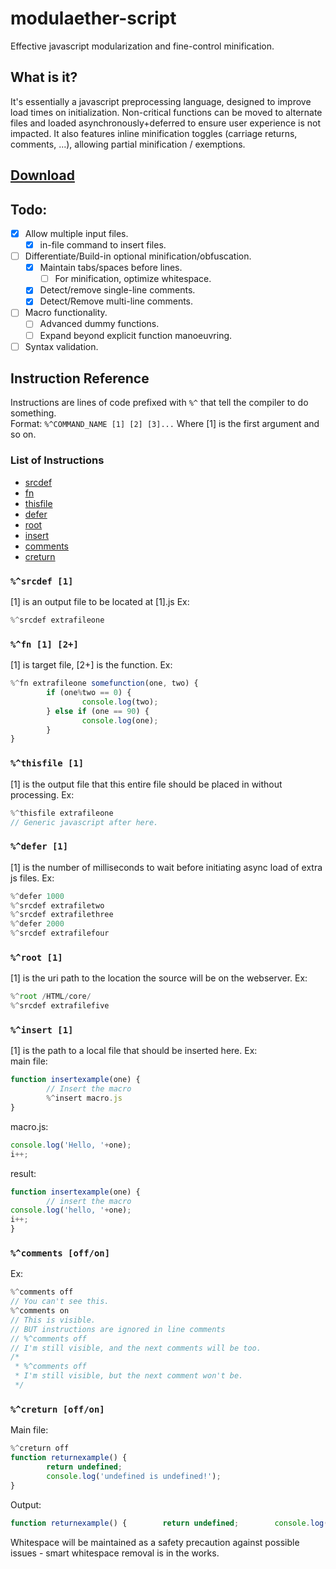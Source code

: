 # modulaether-script
Effective javascript modularization and fine-control minification.
## What is it?
It's essentially a javascript preprocessing language, designed to improve load times on initialization.  Non-critical functions can be moved to alternate files and loaded asynchronously+deferred to ensure user experience is not impacted.  It also features inline minification toggles (carriage returns, comments, ...), allowing partial minification / exemptions.
## [Download](build/)
## Todo:
* [x] Allow multiple input files.
  * [x] in-file command to insert files.
* [ ] Differentiate/Build-in optional minification/obfuscation.
  * [x] Maintain tabs/spaces before lines.
    * [ ] For minification, optimize whitespace.
  * [x] Detect/remove single-line comments.
  * [x] Detect/Remove multi-line comments.
* [ ] Macro functionality.
  * [ ] Advanced dummy functions.
  * [ ] Expand beyond explicit function manoeuvring.
* [ ] Syntax validation.

## Instruction Reference
Instructions are lines of code prefixed with `%^` that tell the compiler to do something.  
Format: `%^COMMAND_NAME [1] [2] [3]...`
Where [1] is the first argument and so on.
### List of Instructions
* [srcdef](#srcdef-1)
* [fn](#fn-1-2)
* [thisfile](#thisfile-1)
* [defer](#defer-1)
* [root](#root-1)
* [insert](#insert-1)
* [comments](#comments-offon)
* [creturn](#creturn-offon)
### `%^srcdef [1]`
[1] is an output file to be located at [1].js Ex:
```javascript
%^srcdef extrafileone
```
### `%^fn [1] [2+]`
[1] is target file, [2+] is the function. Ex:
```javascript
%^fn extrafileone somefunction(one, two) {
        if (one%two == 0) {
                console.log(two);
        } else if (one == 90) {
                console.log(one);
        }
}
```
### `%^thisfile [1]`
[1] is the output file that this entire file should be placed in without processing. Ex:
```javascript
%^thisfile extrafileone
// Generic javascript after here.
```
### `%^defer [1]`
[1] is the number of milliseconds to wait before initiating async load of extra js files. Ex:
```javascript
%^defer 1000
%^srcdef extrafiletwo
%^srcdef extrafilethree
%^defer 2000
%^srcdef extrafilefour
```
### `%^root [1]`
[1] is the uri path to the location the source will be on the webserver. Ex:
```javascript
%^root /HTML/core/
%^srcdef extrafilefive
```
### `%^insert [1]`
[1] is the path to a local file that should be inserted here. Ex:  
main file:
```javascript
function insertexample(one) {
        // Insert the macro
        %^insert macro.js
}
```
macro.js:
```javascript
console.log('Hello, '+one);
i++;
```
result:
```javascript
function insertexample(one) {
        // insert the macro
console.log('hello, '+one);
i++;
}
```
### `%^comments [off/on]`
Ex:
```javascript
%^comments off
// You can't see this.
%^comments on
// This is visible.
// BUT instructions are ignored in line comments
// %^comments off
// I'm still visible, and the next comments will be too.
/*
 * %^comments off
 * I'm still visible, but the next comment won't be.
 */
```
### `%^creturn [off/on]`
Main file:
```javascript
%^creturn off
function returnexample() {
        return undefined;
        console.log('undefined is undefined!');
}
```
Output:
```javascript
function returnexample() {        return undefined;        console.log('undefined is undefined!');}
```
Whitespace will be maintained as a safety precaution against possible issues - smart whitespace removal is in the works.
